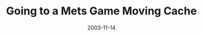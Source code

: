 ---
_schema: default
title: Going to a Mets Game Moving Cache
link: https://www.geocaching.com/geocache/GCD4AD
owner: Wild George
date: 2003-11-14
log_type: Found it
display_coords: N 44° 48.478' W 091° 31.161'
latitude: '44.807966'
longitude: '-91.51935'
first_stage: false
bogus: true  
zhanna_log:  >-
  Hi, WG!
// TODO: come up with new language for this cache? 

  Rich and I picked up this moving cache on a cold and horrendously windy morning in Tobyhanna State Park. In its place we left a rock with a red "X" drawn on it in case anyone should search for the cache before seeing our logs. We have a few ideas where to place it next, but we're waiting for a slightly less bitter day before we venture outdoors again. Like Rich, I enjoyed finding this unique cache and reading the logs from geocachers nationwide, and I would love to see new moving caches allowed in the future. If I were Queen, they would be encouraged.


  Zhanna
rich_log:  >-
  Howdy, WG! Just wanted to let you know that your cache has been picked up and is out of play for the time being. A small flat rock with a red “X” on it was put in the hiding spot as requested. I don't know what possessed Zhanna and me to go out on such a nasty, cold, wickedly windy day but we had these grand ideas of getting this cache and then doing some serious benchmark hunting in the area this morning. The weather during last few days has been horrible and the urge to get outdoors again was irresistible. But after snagging the cache at the park and then locating one easy benchmark near an old railroad control tower in Tobyhanna, I just could not tolerate the brutal wind-chill anymore, decided to call it quits and started heading home. We anticipate that sometime over the weekend one or both of us will be placing the cache in a new location, and we'll post a note here on the cache page as soon as possible. Zhanna is keeping the cache safe so I'll make my trades later. Thanks for the opportunity to finally get to take part in a moving geocache. I like the concept very much and wish this type of cache was still allowed. ~Rich in NEPA~
image_gallery_zh: gallery1  
image_gallery_zh_class: single  
image_gallery_r: gallery2 
post_id: 801
---